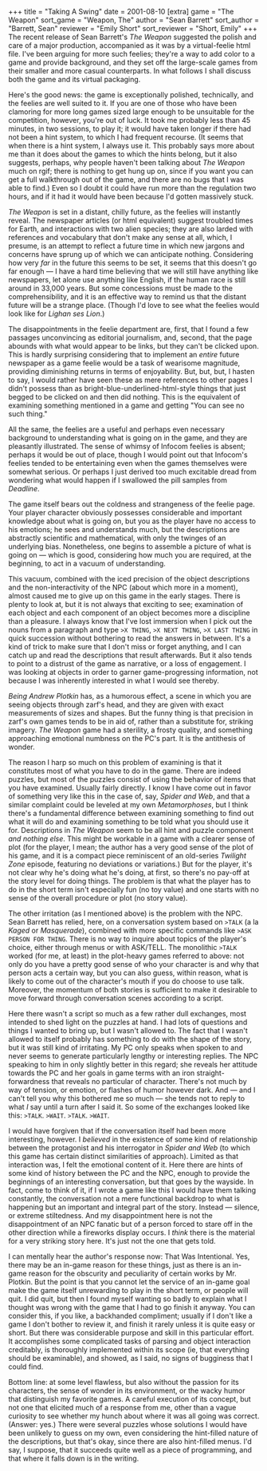 +++
title = "Taking A Swing"
date = 2001-08-10
[extra]
game = "The Weapon"
sort_game = "Weapon, The"
author = "Sean Barrett"
sort_author = "Barrett, Sean"
reviewer = "Emily Short"
sort_reviewer = "Short, Emily"
+++
The recent release of Sean Barrett's _The Weapon_ suggested the polish and care
of a major production, accompanied as it was by a virtual-feelie html file.
I've been arguing for more such feelies; they're a way to add color to a game
and provide background, and they set off the large-scale games from their
smaller and more casual counterparts. In what follows I shall discuss both the
game and its virtual packaging.

Here's the good news: the game is exceptionally polished, technically, and the
feelies are well suited to it. If you are one of those who have been clamoring
for more long games sized large enough to be unsuitable for the competition,
however, you're out of luck. It took me probably less than 45 minutes, in two
sessions, to play it; it would have taken longer if there had not been a hint
system, to which I had frequent recourse. (It seems that when there is a hint
system, I always use it. This probably says more about me than it does about
the games to which the hints belong, but it also suggests, perhaps, why people
haven't been talking about _The Weapon_ much on rgif; there is nothing to get
hung up on, since if you want you can get a full walkthrough out of the game,
and there are no bugs that I was able to find.) Even so I doubt it could have
run more than the regulation two hours, and if it had it would have been
because I'd gotten massively stuck.

_The Weapon_ is set in a distant, chilly future, as the feelies will instantly
reveal. The newspaper articles (or html equivalent) suggest troubled times for
Earth, and interactions with two alien species; they are also larded with
references and vocabulary that don't make any sense at all, which, I presume,
is an attempt to reflect a future time in which new jargons and concerns have
sprung up of which we can anticipate nothing. Considering how very _far_ in the
future this seems to be set, it seems that this doesn't go far enough &mdash; I
have a hard time believing that we will still have anything like newspapers,
let alone use anything like English, if the human race is still around in
33,000 years. But some concessions must be made to the comprehensibility, and
it is an effective way to remind us that the distant future will be a strange
place. (Though I'd love to see what the feelies would look like for _Lighan ses
Lion_.)

The disappointments in the feelie department are, first, that I found a few
passages unconvincing as editorial journalism, and, second, that the page
abounds with what would appear to be links, but they can't be clicked upon.
This is hardly surprising considering that to implement an _entire_ future
newspaper as a game feelie would be a task of wearisome magnitude, providing
diminishing returns in terms of enjoyability. But, but, but, I hasten to say, I
would rather have seen these as mere references to other pages I didn't possess
than as bright-blue-underlined-html-style things that just begged to be clicked
on and then did nothing. This is the equivalent of examining something
mentioned in a game and getting "You can see no such thing."

All the same, the feelies are a useful and perhaps even necessary background to
understanding what is going on in the game, and they are pleasantly
illustrated. The sense of whimsy of Infocom feelies is absent; perhaps it would
be out of place, though I would point out that Infocom's feelies tended to be
entertaining even when the games themselves were somewhat serious. Or perhaps I
just derived too much excitable dread from wondering what would happen if I
swallowed the pill samples from _Deadline_.

The game itself bears out the coldness and strangeness of the feelie page. Your
player character obviously possesses considerable and important knowledge about
what is going on, but you as the player have no access to his emotions; he sees
and understands much, but the descriptions are abstractly scientific and
mathematical, with only the twinges of an underlying bias. Nonetheless, one
begins to assemble a picture of what is going on &mdash; which is good,
considering how much you are required, at the beginning, to act in a vacuum of
understanding.

This vacuum, combined with the iced precision of the object descriptions and
the non-interactivity of the NPC (about which more in a moment), almost caused
me to give up on this game in the early stages. There is plenty to look at, but
it is not always that exciting to see; examination of each object and each
component of an object becomes more a discipline than a pleasure. I always know
that I've lost immersion when I pick out the nouns from a paragraph and type
`>X THING`, `>X NEXT THING`, `>X LAST THING` in quick succession without
bothering to read the answers in between. It's a kind of trick to make sure
that I don't miss or forget anything, and I can catch up and read the
descriptions that result afterwards. But it also tends to point to a distrust
of the game as narrative, or a loss of engagement. I was looking at objects in
order to garner game-progressing information, not because I was inherently
interested in what I would see thereby.

_Being Andrew Plotkin_ has, as a humorous effect, a scene in which you are
seeing objects through zarf's head, and they are given with exact measurements
of sizes and shapes. But the funny thing is that precision in zarf's own games
tends to be in aid of, rather than a substitute for, striking imagery. _The
Weapon_ game had a sterility, a frosty quality, and something approaching
emotional numbness on the PC's part. It is the antithesis of wonder.

The reason I harp so much on this problem of examining is that it constitutes
most of what you have to do in the game. There are indeed puzzles, but most of
the puzzles consist of using the behavior of items that you have examined.
Usually fairly directly. I know I have come out in favor of something very like
this in the case of, say, _Spider and Web_, and that a similar complaint could
be leveled at my own _Metamorphoses_, but I think there's a fundamental
difference between examining something to find out what it will do and
examining something to be told what you should use it for. Descriptions in _The
Weapon_ seem to be all hint and puzzle component _and nothing else_. This might
be workable in a game with a clearer sense of plot (for the player, I mean; the
author has a very good sense of the plot of his game, and it is a compact piece
reminiscent of an old-series _Twilight Zone_ episode, featuring no deviations
or variations.) But for the player, it's not clear why he's doing what he's
doing, at first, so there's no pay-off at the story level for doing things. The
problem is that what the player has to do in the short term isn't especially
fun (no toy value) and one starts with no sense of the overall procedure or
plot (no story value).

The other irritation (as I mentioned above) is the problem with the NPC. Sean
Barrett has relied, here, on a conversation system based on `>TALK` (a la
_Kaged_ or _Masquerade_), combined with more specific commands like `>ASK
PERSON FOR THING`. There is no way to inquire about topics of the player's
choice, either through menus or with ASK/TELL. The monolithic `>TALK` worked
(for me, at least) in the plot-heavy games referred to above: not only do you
have a pretty good sense of who your character is and why that person acts a
certain way, but you can also guess, within reason, what is likely to come out
of the character's mouth if you do choose to use talk.  Moreover, the momentum
of both stories is sufficient to make it desirable to move forward through
conversation scenes according to a script.

Here there wasn't a script so much as a few rather dull exchanges, most
intended to shed light on the puzzles at hand. I had lots of questions and
things I wanted to bring up, but I wasn't allowed to.  The fact that I wasn't
allowed to itself probably has something to do with the shape of the story, but
it was still kind of irritating. My PC only speaks when spoken to and never
seems to generate particularly lengthy or interesting replies. The NPC speaking
to him in only slightly better in this regard; she reveals her attitude towards
the PC and her goals in game terms with an iron straight-forwardness that
reveals no particular of character.  There's not much by way of tension, or
emotion, or flashes of humor however dark. And &mdash; and I can't tell you why
this bothered me so much &mdash; she tends not to reply to what _I_ say until a
turn after I said it. So some of the exchanges looked like this: `>TALK`.
`>WAIT`. `>TALK`. `>WAIT`.

I would have forgiven that if the conversation itself had been more
interesting, however. I _believed_ in the existence of some kind of
relationship between the protagonist and his interrogator in _Spider and Web_
(to which this game has certain distinct similarities of approach). Limited as
that interaction was, I felt the emotional content of it. Here there are hints
of some kind of history between the PC and the NPC, enough to provide the
beginnings of an interesting conversation, but that goes by the wayside. In
fact, come to think of it, if I wrote a game like this I would have them
talking constantly, the conversation not a mere functional backdrop to what is
happening but an important and integral part of the story.  Instead &mdash;
silence, or extreme stiltedness. And my disappointment here is not the
disappointment of an NPC fanatic but of a person forced to stare off in the
other direction while a fireworks display occurs. I _think_ there is the
material for a very striking story here. It's just not the one that gets told.

I can mentally hear the author's response now: That Was Intentional.  Yes,
there may be an in-game reason for these things, just as there is an in-game
reason for the obscurity and peculiarity of certain works by Mr. Plotkin. But
the point is that you cannot let the service of an in-game goal make the game
itself unrewarding to play in the short term, or people will quit. I did quit,
but then I found myself wanting so badly to explain what I thought was wrong
with the game that I had to go finish it anyway. You can consider this, if you
like, a backhanded compliment; usually if I don't like a game I don't bother to
review it, and finish it rarely unless it is quite easy or short. But there was
considerable purpose and skill in this particular effort. It accomplishes some
complicated tasks of parsing and object interaction creditably, is thoroughly
implemented within its scope (ie, that everything should be examinable), and
showed, as I said, no signs of bugginess that I could find.

Bottom line: at some level flawless, but also without the passion for its
characters, the sense of wonder in its environment, or the wacky humor that
distinguish my favorite games. A careful execution of its concept, but not one
that elicited much of a response from me, other than a vague curiosity to see
whether my hunch about where it was all going was correct. (Answer: yes.) There
were several puzzles whose solutions I would have been unlikely to guess on my
own, even considering the hint-filled nature of the descriptions, but that's
okay, since there are also hint-filled menus. I'd say, I suppose, that it
succeeds quite well as a piece of programming, and that where it falls down is
in the writing.
